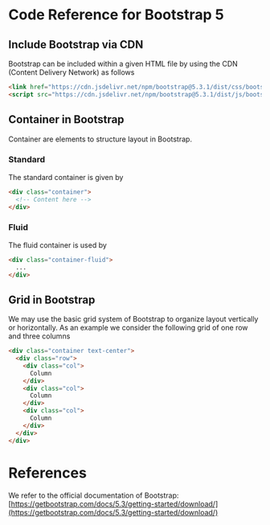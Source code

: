 # Code Reference for Bootstrap 5
## Include Bootstrap via CDN
Bootstrap can be included within a given HTML file by using the CDN (Content Delivery Network) as follows
```HTML
<link href="https://cdn.jsdelivr.net/npm/bootstrap@5.3.1/dist/css/bootstrap.min.css" rel="stylesheet" integrity="sha384-4bw+/aepP/YC94hEpVNVgiZdgIC5+VKNBQNGCHeKRQN+PtmoHDEXuppvnDJzQIu9" crossorigin="anonymous">
<script src="https://cdn.jsdelivr.net/npm/bootstrap@5.3.1/dist/js/bootstrap.bundle.min.js" integrity="sha384-HwwvtgBNo3bZJJLYd8oVXjrBZt8cqVSpeBNS5n7C8IVInixGAoxmnlMuBnhbgrkm" crossorigin="anonymous"></script>
```
## Container in Bootstrap
Container are elements to structure layout in Bootstrap. 

### Standard 
The standard container is given by
```HTML
<div class="container">
  <!-- Content here -->
</div>
```
### Fluid
The fluid container is used by
```HTML
<div class="container-fluid">
  ...
</div>
```
## Grid in Bootstrap
We may use the basic grid system of Bootstrap to organize layout vertically or horizontally.
As an example we consider the following grid of one row and three columns
```HTML
<div class="container text-center">
  <div class="row">
    <div class="col">
      Column
    </div>
    <div class="col">
      Column
    </div>
    <div class="col">
      Column
    </div>
  </div>
</div>
```
# References
We refer to the official documentation of Bootstrap: [https://getbootstrap.com/docs/5.3/getting-started/download/](https://getbootstrap.com/docs/5.3/getting-started/download/)
